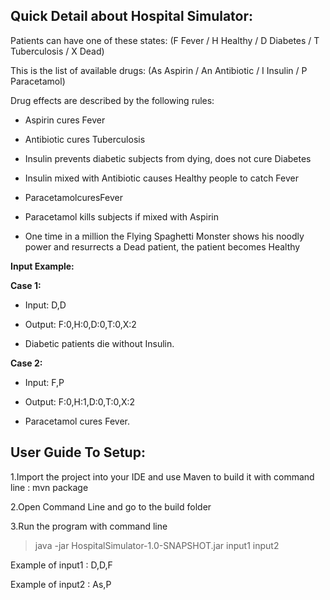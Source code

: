 ## Quick Detail about Hospital Simulator:

Patients can have one of these states: (F Fever / H Healthy / D Diabetes / T Tuberculosis / X Dead)

This is the list of available drugs: (As Aspirin / An Antibiotic / I Insulin / P Paracetamol)

Drug effects are described by the following rules:

  - Aspirin cures Fever

  - Antibiotic cures Tuberculosis

  - Insulin prevents diabetic subjects from dying, does not cure Diabetes

  - Insulin mixed with Antibiotic causes Healthy people to catch Fever

  - ParacetamolcuresFever

  - Paracetamol kills subjects if mixed with Aspirin

  - One time in a million the Flying Spaghetti Monster shows his noodly power and resurrects a Dead patient, the patient becomes Healthy

**Input Example:**

**Case 1:**
  
  - Input: D,D

  - Output: F:0,H:0,D:0,T:0,X:2

   - Diabetic patients die without Insulin.

**Case 2:**
  
  - Input: F,P

  - Output: F:0,H:1,D:0,T:0,X:2

  - Paracetamol cures Fever.
  

## User Guide To Setup:

1.Import the project into your IDE and use Maven to build it with command line : mvn package

2.Open Command Line and go to the build folder

3.Run the program with command line

>java -jar HospitalSimulator-1.0-SNAPSHOT.jar input1 input2

Example of input1 : D,D,F

Example of input2 : As,P


